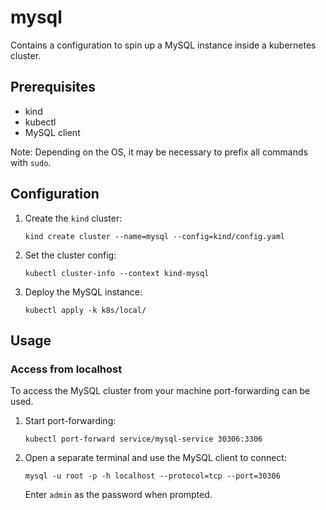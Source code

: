 # mysql

Contains a configuration to spin up a MySQL instance inside a kubernetes cluster.

## Prerequisites

* kind
* kubectl
* MySQL client

Note: Depending on the OS, it may be necessary to prefix all commands with `sudo`.

## Configuration

1.  Create the `kind` cluster:
    ```shell
    kind create cluster --name=mysql --config=kind/config.yaml
    ```
    
2.  Set the cluster config:
    ```shell
    kubectl cluster-info --context kind-mysql
    ```

3.  Deploy the MySQL instance:
    ```shell
    kubectl apply -k k8s/local/
    ```

## Usage

### Access from localhost

To access the MySQL cluster from your machine port-forwarding can be used.

1.  Start port-forwarding:
    ```shell
    kubectl port-forward service/mysql-service 30306:3306 
    ```
    
2.  Open a separate terminal and use the MySQL client to connect:
    ```shell
    mysql -u root -p -h localhost --protocol=tcp --port=30306
    ```
    Enter `admin` as the password when prompted.
